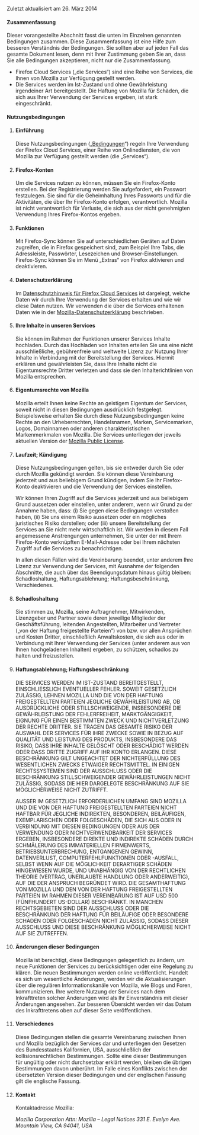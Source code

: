 Zuletzt aktualisiert am 26. März 2014

#### Zusammenfassung

Dieser vorangestellte Abschnitt fasst die unten im Einzelnen genannten Bedingungen zusammen. Diese Zusammenfassung ist eine Hilfe zum besseren Verständnis der Bedingungen. Sie sollten aber auf jeden Fall das gesamte Dokument lesen, denn mit Ihrer Zustimmung geben Sie an, dass Sie alle Bedingungen akzeptieren, nicht nur die Zusammenfassung.

- Firefox Cloud Services („die Services“) sind eine Reihe von Services, die Ihnen von Mozilla zur Verfügung gestellt werden. 
- Die Services werden im Ist-Zustand und ohne Gewährleistung irgendeiner Art bereitgestellt. Die Haftung von Mozilla für Schäden, die sich aus Ihrer Verwendung der Services ergeben, ist stark eingeschränkt.

#### Nutzungsbedingungen

1. #### Einführung

    Diese Nutzungsbedingungen („<u>Bedingungen</u>“) regeln Ihre Verwendung der Firefox Cloud Services, einer Reihe von Onlinediensten, die von Mozilla zur Verfügung gestellt werden (die „Services“).

2. #### Firefox-Konten

    Um die Services nutzen zu können, müssen Sie ein Firefox-Konto erstellen. Bei der Registrierung werden Sie aufgefordert, ein Passwort festzulegen. Sie sind für die Geheimhaltung Ihres Passworts und für die Aktivitäten, die über Ihr Firefox-Konto erfolgen, verantwortlich. Mozilla ist nicht verantwortlich für Verluste, die sich aus der nicht genehmigten Verwendung Ihres Firefox-Kontos ergeben.

3. #### Funktionen

    Mit Firefox-Sync können Sie auf unterschiedlichen Geräten auf Daten zugreifen, die in Firefox gespeichert sind, zum Beispiel Ihre Tabs, die Adressleiste, Passwörter, Lesezeichen und Browser-Einstellungen. Firefox-Sync können Sie im Menü „Extras“ von Firefox aktivieren und deaktivieren.

4. #### Datenschutzerklärung

    Im <a href="http://www.mozilla.org/en-US/privacy/firefox-cloud/">Datenschutzhinweis für Firefox Cloud Services</a> ist dargelegt, welche Daten wir durch Ihre Verwendung der Services erhalten und wie wir diese Daten nutzen. Wir verwenden die über die Services erhaltenen Daten wie in der <a href="http://www.mozilla.org/privacy/" target="_blank">Mozilla-Datenschutzerklärung</a> beschrieben.

5. #### Ihre Inhalte in unseren Services

    Sie können im Rahmen der Funktionen unserer Services Inhalte hochladen. Durch das Hochladen von Inhalten erteilen Sie uns eine nicht ausschließliche, gebührenfreie und weltweite Lizenz zur Nutzung Ihrer Inhalte in Verbindung mit der Bereitstellung der Services. Hiermit erklären und gewährleisten Sie, dass Ihre Inhalte nicht die Eigentumsrechte Dritter verletzen und dass sie den Inhalterichtlinien von Mozilla entsprechen.

6. #### Eigentumsrechte von Mozilla

    Mozilla erteilt Ihnen keine Rechte an geistigem Eigentum der Services, soweit nicht in diesen Bedingungen ausdrücklich festgelegt. Beispielsweise erhalten Sie durch diese Nutzungsbedingungen keine Rechte an den Urheberrechten, Handelsnamen, Marken, Servicemarken, Logos, Domainnamen oder anderen charakteristischen Markenmerkmalen von Mozilla. Die Services unterliegen der jeweils aktuellen Version der <a href="http://www.mozilla.org/MPL/" target="_blank">Mozilla Public License</a>.

7. #### Laufzeit; Kündigung

    Diese Nutzungsbedingungen gelten, bis sie entweder durch Sie oder durch Mozilla gekündigt werden. Sie können diese Vereinbarung jederzeit und aus beliebigem Grund kündigen, indem Sie Ihr Firefox-Konto deaktivieren und die Verwendung der Services einstellen.

    Wir können Ihren Zugriff auf die Services jederzeit und aus beliebigem Grund aussetzen oder einstellen, unter anderem, wenn wir Grund zu der Annahme haben, dass: (i) Sie gegen diese Bedingungen verstoßen haben, (ii) Sie uns einem Risiko aussetzen oder ein mögliches juristisches Risiko darstellen; oder (iii) unsere Bereitstellung der Services an Sie nicht mehr wirtschaftlich ist. Wir werden in diesem Fall angemessene Anstrengungen unternehmen, Sie unter der mit Ihrem Firefox-Konto verknüpften E-Mail-Adresse oder bei Ihrem nächsten Zugriff auf die Services zu benachrichtigen.

    In allen diesen Fällen wird die Vereinbarung beendet, unter anderem Ihre Lizenz zur Verwendung der Services, mit Ausnahme der folgenden Abschnitte, die auch über das Beendigungsdatum hinaus gültig bleiben: Schadloshaltung, Haftungsablehnung; Haftungsbeschränkung, Verschiedenes.

8. #### Schadloshaltung

    Sie stimmen zu, Mozilla, seine Auftragnehmer, Mitwirkenden, Lizenzgeber und Partner sowie deren jeweilige Mitglieder der Geschäftsführung, leitenden Angestellten, Mitarbeiter und Vertreter („von der Haftung freigestellte Parteien“) von bzw. vor allen Ansprüchen und Kosten Dritter, einschließlich Anwaltskosten, die sich aus oder in Verbindung mit Ihrer Verwendung der Services (unter anderem aus von Ihnen hochgeladenen Inhalten) ergeben, zu schützen, schadlos zu halten und freizustellen.

9. #### Haftungsablehnung; Haftungsbeschränkung

    DIE SERVICES WERDEN IM IST-ZUSTAND BEREITGESTELLT, EINSCHLIESSLICH EVENTUELLER FEHLER. SOWEIT GESETZLICH ZULÄSSIG, LEHNEN MOZILLA UND DIE VON DER HAFTUNG FREIGESTELLTEN PARTEIEN JEGLICHE GEWÄHRLEISTUNG AB, OB AUSDRÜCKLICHE ODER STILLSCHWEIGENDE, INSBESONDERE DIE GEWÄHRLEISTUNG DER FEHLERFREIHEIT, MARKTGÄNGIGKEIT, EIGNUNG FÜR EINEN BESTIMMTEN ZWECK UND NICHTVERLETZUNG DER RECHTE DRITTER. SIE TRAGEN DAS GESAMTE RISIKO DER AUSWAHL DER SERVICES FÜR IHRE ZWECKE SOWIE IN BEZUG AUF QUALITÄT UND LEISTUNG DES PRODUKTS, INSBESONDERE DAS RISIKO, DASS IHRE INHALTE GELÖSCHT ODER BESCHÄDIGT WERDEN ODER DASS DRITTE ZUGRIFF AUF IHR KONTO ERLANGEN. DIESE BESCHRÄNKUNG GILT UNGEACHTET DER NICHTERFÜLLUNG DES WESENTLICHEN ZWECKS ETWAIGER RECHTSMITTEL. IN EINIGEN RECHTSSYSTEMEN SIND DER AUSSCHLUSS ODER DIE BESCHRÄNKUNG STILLSCHWEIGENDER GEWÄHRLEISTUNGEN NICHT ZULÄSSIG, SODASS DIE HIER DARGELEGTE BESCHRÄNKUNG AUF SIE MÖGLICHERWEISE NICHT ZUTRIFFT.

    AUSSER IM GESETZLICH ERFORDERLICHEN UMFANG SIND MOZILLA UND DIE VON DER HAFTUNG FREIGESTELLTEN PARTEIEN NICHT HAFTBAR FÜR JEGLICHE INDIREKTEN, BESONDEREN, BEILÄUFIGEN, EXEMPLARISCHEN ODER FOLGESCHÄDEN, DIE SICH AUS ODER IN VERBINDUNG MIT DIESEN BEDINGUNGEN ODER AUS DER VERWENDUNG ODER NICHTVERWENDBARKEIT DER SERVICES ERGEBEN, INSBESONDERE DIREKTE UND INDIREKTE SCHÄDEN DURCH SCHMÄLERUNG DES IMMATERIELLEN FIRMENWERTS, BETRIEBSUNTERBRECHUNG, ENTGANGENEN GEWINN, DATENVERLUST, COMPUTERFEHLFUNKTIONEN ODER -AUSFALL, SELBST WENN AUF DIE MÖGLICHKEIT DERARTIGER SCHÄDEN HINGEWIESEN WURDE, UND UNABHÄNGIG VON DER RECHTLICHEN THEORIE (VERTRAG, UNERLAUBTE HANDLUNG ODER ANDERWEITIG), AUF DIE DER ANSPRUCH BEGRÜNDET WIRD. DIE GESAMTHAFTUNG VON MOZILLA UND DEN VON DER HAFTUNG FREIGESTELLTEN PARTEIEN IM RAHMEN DIESER VEREINBARUNG IST AUF USD 500 (FÜNFHUNDERT US-DOLLAR) BESCHRÄNKT. IN MANCHEN RECHTSGEBIETEN SIND DER AUSSCHLUSS ODER DIE BESCHRÄNKUNG DER HAFTUNG FÜR BEILÄUFIGE ODER BESONDERE SCHÄDEN ODER FOLGESCHÄDEN NICHT ZULÄSSIG, SODASS DIESER AUSSCHLUSS UND DIESE BESCHRÄNKUNG MÖGLICHERWEISE NICHT AUF SIE ZUTREFFEN.

10. #### Änderungen dieser Bedingungen

    Mozilla ist berechtigt, diese Bedingungen gelegentlich zu ändern, um neue Funktionen der Services zu berücksichtigen oder eine Regelung zu klären. Die neuen Bestimmungen werden online veröffentlicht. Handelt es sich um wesentliche Änderungen, werden wir die Aktualisierungen über die regulären Informationskanäle von Mozilla, wie Blogs und Foren, kommunizieren. Ihre weitere Nutzung der Services nach dem Inkrafttreten solcher Änderungen wird als Ihr Einverständnis mit dieser Änderungen angesehen. Zur besseren Übersicht werden wir das Datum des Inkrafttretens oben auf dieser Seite veröffentlichen.

11. #### Verschiedenes

    Diese Bedingungen stellen die gesamte Vereinbarung zwischen Ihnen und Mozilla bezüglich der Services dar und unterliegen den Gesetzen des Bundesstaates Kalifornien, USA, ausschließlich der kollisionsrechtlichen Bestimmungen. Sollte eine dieser Bestimmungen für ungültig oder nicht durchsetzbar erklärt werden, bleiben die übrigen Bestimmungen davon unberührt. Im Falle eines Konflikts zwischen der übersetzten Version dieser Bedingungen und der englischen Fassung gilt die englische Fassung.

12. #### Kontakt

    Kontaktadresse Mozilla:

    <address>
      Mozilla Corporation 
      Attn: Mozilla – Legal Notices 
      331 E. Evelyn Ave. 
      Mountain View, CA 94041, USA 
    </address>

